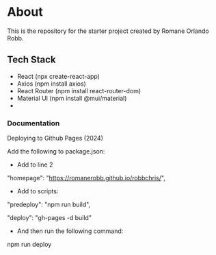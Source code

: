 # About

This is the repository for the starter project created by Romane Orlando Robb.

## Tech Stack

- React (npx create-react-app)
- Axios (npm install axios)
- React Router (npm install react-router-dom)
- Material UI (npm install @mui/material)
- 

### Documentation

Deploying to Github Pages (2024)

Add the following to package.json:

- Add to line 2

"homepage": "https://romanerobb.github.io/robbchris/",

- Add to scripts:

"predeploy": "npm run build",

"deploy": "gh-pages -d build"

- And then run the following command:

npm run deploy